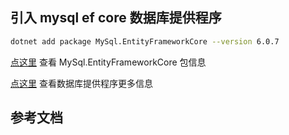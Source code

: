 ## 引入 mysql ef core 数据库提供程序

```sh
dotnet add package MySql.EntityFrameworkCore --version 6.0.7
```

[点这里](https://www.nuget.org/packages/MySql.EntityFrameworkCore#readme-body-tab) 查看 MySql.EntityFrameworkCore 包信息

[点这里](https://learn.microsoft.com/zh-cn/ef/core/providers/?source=recommendations&tabs=dotnet-core-cli) 查看数据库提供程序更多信息



## 参考文档
